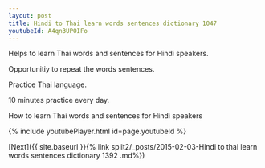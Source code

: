 ```yaml
---
layout: post
title: Hindi to Thai learn words sentences dictionary 1047 
youtubeId: A4qn3UPOIFo
---
```

 
 
Helps to learn Thai words and sentences for Hindi speakers.

Opportunitiy to repeat the words sentences. 

Practice Thai language. 
 
10 minutes practice every day. 
 
How to learn Thai words and sentences for Hindi speakers 
 
{% include youtubePlayer.html id=page.youtubeId %}
 
 
[Next]({{ site.baseurl }}{% link  split2/_posts/2015-02-03-Hindi to thai learn words sentences dictionary 1392 .md%})
 
